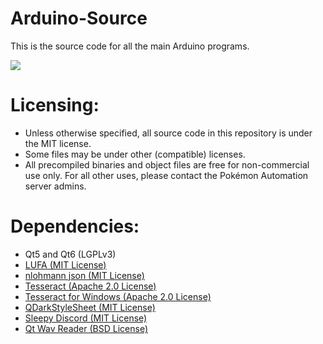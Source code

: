 # Arduino-Source

This is the source code for all the main Arduino programs.

[<img src="https://canary.discordapp.com/api/guilds/695809740428673034/widget.png?style=banner2">](https://discord.gg/cQ4gWxN)


# Licensing:
- Unless otherwise specified, all source code in this repository is under the MIT license.
- Some files may be under other (compatible) licenses.
- All precompiled binaries and object files are free for non-commercial use only. For all other uses, please contact the Pokémon Automation server admins.

# Dependencies:
- Qt5 and Qt6 (LGPLv3)
- [LUFA (MIT License)](https://github.com/abcminiuser/lufa)
- [nlohmann json (MIT License)](https://github.com/nlohmann/json)
- [Tesseract (Apache 2.0 License)](https://github.com/tesseract-ocr/tesseract)
- [Tesseract for Windows (Apache 2.0 License)](https://github.com/peirick/Tesseract-OCR_for_Windows)
- [QDarkStyleSheet (MIT License)](https://github.com/ColinDuquesnoy/QDarkStyleSheet)
- [Sleepy Discord (MIT License)](https://github.com/yourWaifu/sleepy-discord)
- [Qt Wav Reader (BSD License)](https://code.qt.io/cgit/qt/qtmultimedia.git/tree/examples/multimedia/spectrum/app/wavfile.cpp?h=5.15)

